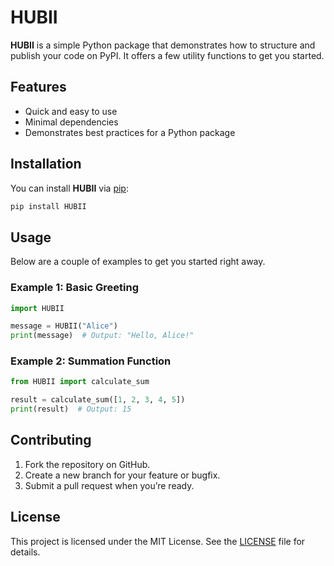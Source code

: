 # HUBII

**HUBII** is a simple Python package that demonstrates how to structure and publish your code on PyPI. It offers a few utility functions to get you started.

## Features

- Quick and easy to use
- Minimal dependencies  
- Demonstrates best practices for a Python package  

## Installation

You can install **HUBII** via [pip](https://pip.pypa.io/en/stable/):

```bash
pip install HUBII
```

## Usage

Below are a couple of examples to get you started right away.

### Example 1: Basic Greeting

```python
import HUBII

message = HUBII("Alice")
print(message)  # Output: "Hello, Alice!"
```

### Example 2: Summation Function

```python
from HUBII import calculate_sum

result = calculate_sum([1, 2, 3, 4, 5])
print(result)  # Output: 15
```

## Contributing

1. Fork the repository on GitHub.  
2. Create a new branch for your feature or bugfix.  
3. Submit a pull request when you’re ready.

## License

This project is licensed under the MIT License. See the [LICENSE](LICENSE) file for details.